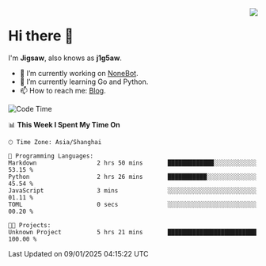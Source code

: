 <a href="#">
  <img align="right" src="https://github-readme-stats.vercel.app/api?username=j1g5awi&count_private=true&show_icons=true&title_color=80070B&text_color=B3B3B3&bg_color=212121&icon_color=80070B" />
</a>

# Hi there 👋

I'm **Jigsaw**, also knows as **j1g5aw**.

- 🔭 I’m currently working on [NoneBot](https://github.com/nonebot).
- 🌱 I’m currently learning Go and Python.
- 📫 How to reach me: [Blog](https://blog.maddestroyer.xyz/).

<!--START_SECTION:waka-->
![Code Time](http://img.shields.io/badge/Code%20Time-1%2C822%20hrs%2023%20mins-blue)

📊 **This Week I Spent My Time On** 

```text
🕑︎ Time Zone: Asia/Shanghai

💬 Programming Languages: 
Markdown                 2 hrs 50 mins       █████████████░░░░░░░░░░░░   53.15 % 
Python                   2 hrs 26 mins       ███████████░░░░░░░░░░░░░░   45.54 % 
JavaScript               3 mins              ░░░░░░░░░░░░░░░░░░░░░░░░░   01.11 % 
TOML                     0 secs              ░░░░░░░░░░░░░░░░░░░░░░░░░   00.20 % 

🐱‍💻 Projects: 
Unknown Project          5 hrs 21 mins       █████████████████████████   100.00 % 
```


 Last Updated on 09/01/2025 04:15:22 UTC
<!--END_SECTION:waka-->
